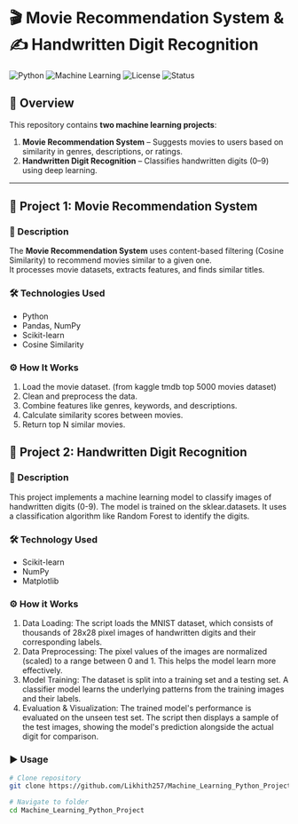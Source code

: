 # 🎬 Movie Recommendation System & ✍️ Handwritten Digit Recognition

![Python](https://img.shields.io/badge/Python-3.8%2B-blue)
![Machine Learning](https://img.shields.io/badge/Machine%20Learning-Projects-orange)
![License](https://img.shields.io/badge/License-MIT-green)
![Status](https://img.shields.io/badge/Status-Completed-brightgreen)

## 📌 Overview
This repository contains **two machine learning projects**:

1. **Movie Recommendation System** – Suggests movies to users based on similarity in genres, descriptions, or ratings.
2. **Handwritten Digit Recognition** – Classifies handwritten digits (0–9) using deep learning.

---

## 🚀 Project 1: Movie Recommendation System

### 📖 Description
The **Movie Recommendation System** uses content-based filtering (Cosine Similarity) to recommend movies similar to a given one.  
It processes movie datasets, extracts features, and finds similar titles.

### 🛠 Technologies Used
- Python
- Pandas, NumPy
- Scikit-learn
- Cosine Similarity

### ⚙️ How It Works
1. Load the movie dataset. (from kaggle tmdb top 5000 movies dataset)
2. Clean and preprocess the data.
3. Combine features like genres, keywords, and descriptions.
4. Calculate similarity scores between movies.
5. Return top N similar movies.


## 🚀 Project 2: Handwritten Digit Recognition 

### 📖 Description
This project implements a machine learning model to classify images of handwritten digits (0-9). The model is trained on the sklear.datasets. It uses a classification algorithm like Random Forest to identify the digits.

### 🛠 Technology Used
- Scikit-learn
- NumPy
- Matplotlib

### ⚙️ How it Works
1.  Data Loading: The script loads the MNIST dataset, which consists of thousands of 28x28 pixel images of handwritten digits and their corresponding labels.
2.  Data Preprocessing: The pixel values of the images are normalized (scaled) to a range between 0 and 1. This helps the model learn more effectively.
3.  Model Training: The dataset is split into a training set and a testing set. A classifier model learns the underlying patterns from the training images and their labels.
4.  Evaluation & Visualization: The trained model's performance is evaluated on the unseen test set. The script then displays a sample of the test images, showing the model's prediction alongside the actual digit for comparison.


### ▶️ Usage
```bash
# Clone repository
git clone https://github.com/Likhith257/Machine_Learning_Python_Project_IBM_Internship.git

# Navigate to folder
cd Machine_Learning_Python_Project
```
